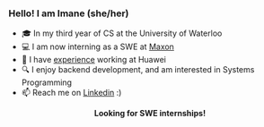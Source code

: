 ### Hello! I am Imane (she/her)

* 🎓 In my third year of CS at the University of Waterloo
* 💻 I am now interning as a SWE at <a href="https://www.maxon.net/en/">Maxon</a>
* 💼 I have <a href="https://github.com/EnamiYa/Resume/blob/main/resume.pdf">experience</a> working at Huawei
* 🔍 I enjoy backend development, and am interested in Systems Programming
* 📫 Reach me on <a href="https://www.linkedin.com/in/iyacoubi/" >Linkedin</a> :)
  
<p align="center">
  <strong>
     Looking for SWE internships!
  </strong>
</p>
